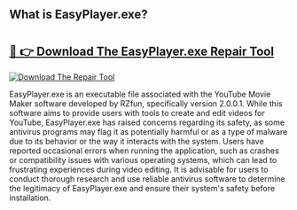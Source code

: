 ## What is EasyPlayer.exe? 

# <h2><a href="https://exedetect.com/download.php?EasyPlayer.exe">🔗 👉 Download The EasyPlayer.exe Repair Tool</a></h2>

[![Download The Repair Tool](https://exedetect.com/download-button.jpg)](https://exedetect.com/download.php?EasyPlayer.exe)

EasyPlayer.exe is an executable file associated with the YouTube Movie Maker software developed by RZfun, specifically version 2.0.0.1. While this software aims to provide users with tools to create and edit videos for YouTube, EasyPlayer.exe has raised concerns regarding its safety, as some antivirus programs may flag it as potentially harmful or as a type of malware due to its behavior or the way it interacts with the system. Users have reported occasional errors when running the application, such as crashes or compatibility issues with various operating systems, which can lead to frustrating experiences during video editing. It is advisable for users to conduct thorough research and use reliable antivirus software to determine the legitimacy of EasyPlayer.exe and ensure their system's safety before installation.